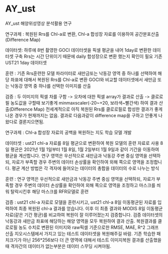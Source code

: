 # AY_ust
AY_ust 해양위성영상 분석활용 연구

연구과제 : 복원된 Rrs를 Chl-a로 변환, Chl-a 합성장 자료를 이용하여 공간분포산출(Difference Map)

데이터셋: 하루에 8번 촬영한 GOCI 데이터셋을 픽셀 평균을 내어 1day로 변환한 데이터셋 구축
    Rrs는 시간 단위이기 때문에 daily 합성장으로 변환 했는지 확인이 필요
    기존 UST21 1day 데이터셋

훈련 : 기존 Rrs훈련한 모델 파라미터로 새만금또는 낙동강 영역 중 하나를 선택하여 해당 좌표에 대해서 복원된 Rrs를 Chl-a로 변환
    GOCI와 비교할 데이터셋에서 새만금 또는 낙동강 영역 중 하나를 선택한 이미지를 산출

검증 : 두 이미지의 픽셀 차를 구함 -> 오차에 대한 픽셀 array가 결과로 산출 -> 클로로필 농도값을 구할때 보기좋게  minmaxscaler(-20~+20, 보라색~빨간색) 하여 결과 산출(Difference Map)
    전세계적으로 아직 복원된 Rrs를 클로로필로 합성한 결과가 좋게 나온 경우가 현재까지는 없음.
    결과로 다음과같이 difference map을 구하고 안좋게 나왔다로 결론지으면됨.



연구과제 : Chl-a 합성장 자료의 공백을 복원하는 지도 학습 모델 개발

데이터셋 : ust21 chl-a 자료를 8일 평균으로 변환하여 복원 모델의 훈련 자료로 사용
8일 평균은 2021년 1월 1일부터 1월 8일, 1월 2일부터 1월 9일과 같이 기간을 이동하여 평균을 계산합니다.
연구 영역은 우선적으로 새만금과 낙동강 주변 중심 영역을 선택하되, 자료가 부족할 경우 주변의 데이터 손상률을 확인하여 외해 쪽으로 영역을 조정합니다.
평균 계산 방법은 각 격자에 들어오는 데이터의 총합을 데이터의 수로 나누는 방식

훈련 : 연구 영역은 우선적으로 새만금과 낙동강 주변 중심 영역을 선택하되, 자료가 부족할 경우 주변의 데이터 손상률을 확인하여 외해 쪽으로 영역을 조정하고 마스크를 씌워 탈락시킨후 해당 마스크를 RFR모델로 훈련


검증 : ust21 chl-a 자료로 모델을 훈련시키고, ust21 chl-a 8일 이동평균된 자료를 입력하여 최종 복원된 chl-a 결과를 얻습니다. 이후 이 최종 결과와 MODIS 8일 이동평균자료(같은 기간 평균)를 비교하여 복원이 잘 이루어졌는지 검증합니다. 검증 데이터셋의 낙동강과 새만금 좌표에 해당하는 해양 영역을 모두 복원하여 결과 산출. 복원결과를 클로로필 농도 수치로 변환된 이미지와 raw픽셀 기준으로한 RMSE, MAE, R^2 그래프 산출
    지오시스템에서 가지고 있는 테스트 데이터셋을 복원해주길 바람. 기존 학습한 패치크기가 아닌 256*256보다 더 큰 영역에 대해서 테스트 이미지복원 결과를 산출했을때 격자간의 데이터가 없는부분은 데이터 스무딩 시켜야됨.





